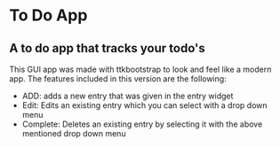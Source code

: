 # To Do App
## A to do app that tracks your todo's
This GUI app was made with ttkbootstrap to look and feel like a modern app.
The features included in this version are the following:
* ADD: adds a new entry that was given in the entry widget
* Edit: Edits an existing entry which you can select with a drop down menu
* Complete: Deletes an existing entry by selecting it with the above mentioned drop down menu

